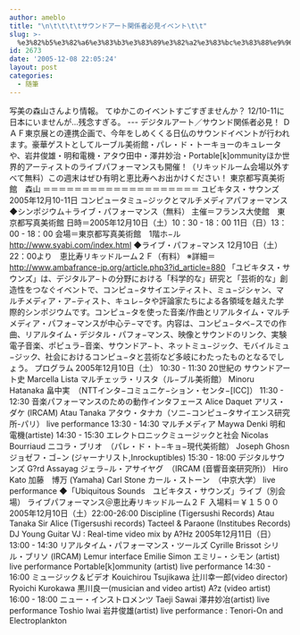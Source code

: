 ```yaml
---
author: ameblo
title: "\n\t\t\t\tサウンドアート関係者必見イベント\t\t"
slug: >-
  %e3%82%b5%e3%82%a6%e3%83%b3%e3%83%89%e3%82%a2%e3%83%bc%e3%83%88%e9%96%a2%e4%bf%82%e8%80%85%e5%bf%85%e8%a6%8b%e3%82%a4%e3%83%99%e3%83%b3%e3%83%88
id: 2673
date: '2005-12-08 22:05:24'
layout: post
categories:
  - 随筆
---
```


写美の森山さんより情報。 てゆかこのイベントすごすぎませんか？ 12/10-11に日本にいませんが…残念すぎる。 --- デジタルアート／サウンド関係者必見！ ＤＡＦ東京展との連携企画で、今年をしめくくる日仏のサウンドイベントが行われます。豪華ゲストとしてルーブル美術館・パレ・ド・トーキョーのキュレータや、岩井俊雄・明和電機・アタウ田中・澤井妙治・Portable[k]ommunityほか世界的アーティストのライブパフォーマンスも開催！（リキッドルーム会場以外すべて無料）この週末はぜひ有明と恵比寿へお出かけください！ 東京都写真美術館　森山 ＝＝＝＝＝＝＝＝＝＝＝＝＝＝＝＝＝＝＝＝ ユビキタス・サウンズ 2005年12月10-11日 コンピュータミュ−ジックとマルチメディアパフォーマンス ◆シンポジウム＋ライブ・パフォーマンス（無料） 主催＝フランス大使館　東京都写真美術館 日時＝2005年12月10日（土）10：30 - 18：00 11日（日）13：00 - 18：00 会場＝東京都写真美術館　1階ホ−ル　http://www.syabi.com/index.html ◆ライブ・パフォ−マンス 12月10日（土）22：00より　恵比寿リキッドルーム２Ｆ（有料） ※詳細＝http://www.ambafrance-jp.org/article.php3?id_article=880 「ユビキタス・サウンズ」は、デジタルア−トの分野における「科学的な」研究と「芸術的な」創造性をつなぐイベントで、コンピュ−タサイエンティスト、ミュ−ジシャン、マルチメディア・ア−ティスト、キュレ−タや評論家たちによる各領域を越えた学際的シンポジウムです。コンピュ−タを使った音楽/作曲とリアルタイム・マルチメディア・パフォ−マンスが中心テ−マです。内容は、コンピュ−タベ−スでの作曲、リアルタイム・デジタル・パフォ−マンス、映像とサウンドのリンク、実験電子音楽、ポピュラ−音楽、サウンドア−ト、ネットミュ−ジック、モバイルミュ−ジック、社会におけるコンピュ−タと芸術など多岐にわたったものとなるでしょう。 プログラム 2005年12月10日（土） 10:30 - 11:30 20世紀の サウンドアート史 Marcella Lista マルチェッラ・リスタ（ル−ブル美術館） Minoru Hatanaka 畠中実　（NTTインタ−コミュニケ−ション・センタ−[ICC]） 11:30 - 12:30 音楽パフォーマンスのための動作インタフェース Alice Daquet アリス・ダケ (IRCAM) Atau Tanaka アタウ・タナカ（ソニ−コンピュ−タサイエンス研究所-パリ） live performance 13:30 - 14:30 マルチメディア Maywa Denki 明和電機(artiste) 14:30 - 15:30 エレクトロニックミュージックと社会 Nicolas Bourriaud ニコラ・ブリオ　（パレ・ド・ト−キョ−現代美術館） Joseph Ghosn ジョゼフ・ゴ−ン (ジャーナリスト,Inrockuptibles) 15:30 - 18:00 デジタルサウンズ G?rd Assayag ジェラ−ル・アサイヤグ　（IRCAM (音響音楽研究所)） Hiro Kato 加藤　博万 (Yamaha) Carl Stone カール・ストーン　（中京大学） live performance ◆「Ubiquitous Sounds　ユビキタス・サウンズ」ライブ（別会場） ライブパフォーマンス＠恵比寿リキッドルーム２Ｆ 入場料＝￥１５００ 2005年12月10日（土）22:00-26:00 Discipline (Tigersushi Records) Atau Tanaka Sir Alice (Tigersushi records) Tacteel & Paraone (Institubes Records) DJ Young Guitar VJ : Real-time video mix by A?Hz 2005年12月11日（日） 13:00 - 14:30 リアルタイム・パフォーマンス・ツールズ Cyrille Brissot シリル・ブリソ (IRCAM) Lemur interface Emilie Simon エミリ−・シモン (artist) live performance Portable[k]ommunity (artist) live performance 14:30 - 16:00 ミュージック＆ビデオ Kouichirou Tsujikawa 辻川幸一郎(video director) Ryoichi Kurokawa 黒川良一(musician and video artist) A?z (video artist) 16:00 - 18:00 ニュー・インストロメンツ Taeji Sawai 澤井妙冶(artist) live performance Toshio Iwai 岩井俊雄(artist) live performance : Tenori-On and Electroplankton